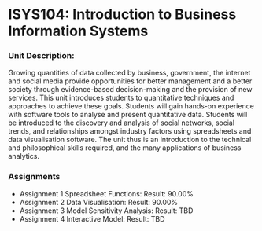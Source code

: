 # ISYS104: Introduction to Business Information Systems

### Unit Description: 
Growing quantities of data collected by business, government, the internet and social media provide opportunities for better management and a better society through evidence-based decision-making and the provision of new services. This unit introduces students to quantitative techniques and approaches to achieve these goals. Students will gain hands-on experience with software tools to analyse and present quantitative data. Students will be introduced to the discovery and analysis of social networks, social trends, and relationships amongst industry factors using spreadsheets and data visualisation software. The unit thus is an introduction to the technical and philosophical skills required, and the many applications of business analytics.


### Assignments 
- Assignment 1 Spreadsheet Functions: Result: 90.00%	
- Assignment 2 Data Visualisation: Result: 90.00%	
- Assignment 3 Model Sensitivity Analysis: Result: TBD
- Assignment 4 Interactive Model: Result: TBD

